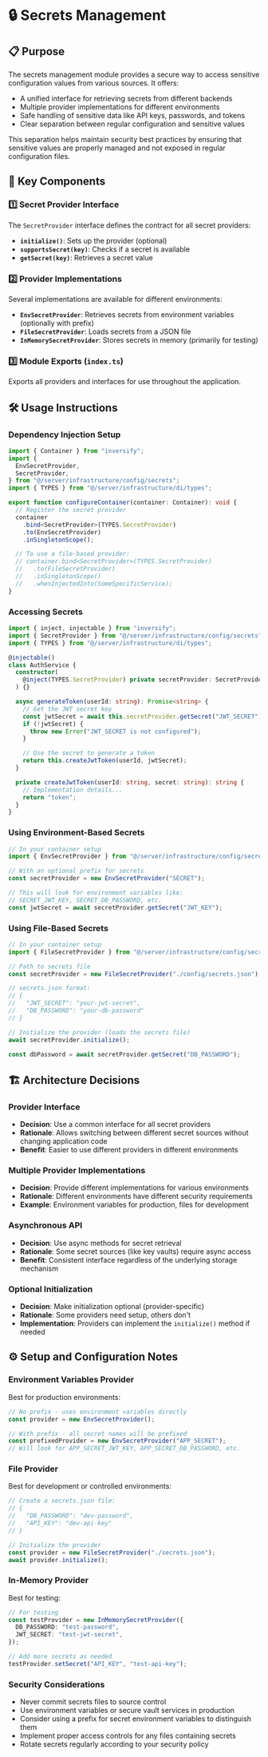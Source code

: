 # 🔒 Secrets Management

## 📋 Purpose

The secrets management module provides a secure way to access sensitive configuration values from various sources. It offers:

- A unified interface for retrieving secrets from different backends
- Multiple provider implementations for different environments
- Safe handling of sensitive data like API keys, passwords, and tokens
- Clear separation between regular configuration and sensitive values

This separation helps maintain security best practices by ensuring that sensitive values are properly managed and not exposed in regular configuration files.

## 🧩 Key Components

### 1️⃣ Secret Provider Interface

The `SecretProvider` interface defines the contract for all secret providers:

- **`initialize()`**: Sets up the provider (optional)
- **`supportsSecret(key)`**: Checks if a secret is available
- **`getSecret(key)`**: Retrieves a secret value

### 2️⃣ Provider Implementations

Several implementations are available for different environments:

- **`EnvSecretProvider`**: Retrieves secrets from environment variables (optionally with prefix)
- **`FileSecretProvider`**: Loads secrets from a JSON file
- **`InMemorySecretProvider`**: Stores secrets in memory (primarily for testing)

### 3️⃣ Module Exports (`index.ts`)

Exports all providers and interfaces for use throughout the application.

## 🛠️ Usage Instructions

### Dependency Injection Setup

```typescript
import { Container } from "inversify";
import {
  EnvSecretProvider,
  SecretProvider,
} from "@/server/infrastructure/config/secrets";
import { TYPES } from "@/server/infrastructure/di/types";

export function configureContainer(container: Container): void {
  // Register the secret provider
  container
    .bind<SecretProvider>(TYPES.SecretProvider)
    .to(EnvSecretProvider)
    .inSingletonScope();

  // To use a file-based provider:
  // container.bind<SecretProvider>(TYPES.SecretProvider)
  //   .to(FileSecretProvider)
  //   .inSingletonScope()
  //   .whenInjectedInto(SomeSpecificService);
}
```

### Accessing Secrets

```typescript
import { inject, injectable } from "inversify";
import { SecretProvider } from "@/server/infrastructure/config/secrets";
import { TYPES } from "@/server/infrastructure/di/types";

@injectable()
class AuthService {
  constructor(
    @inject(TYPES.SecretProvider) private secretProvider: SecretProvider,
  ) {}

  async generateToken(userId: string): Promise<string> {
    // Get the JWT secret key
    const jwtSecret = await this.secretProvider.getSecret("JWT_SECRET");
    if (!jwtSecret) {
      throw new Error("JWT_SECRET is not configured");
    }

    // Use the secret to generate a token
    return this.createJwtToken(userId, jwtSecret);
  }

  private createJwtToken(userId: string, secret: string): string {
    // Implementation details...
    return "token";
  }
}
```

### Using Environment-Based Secrets

```typescript
// In your container setup
import { EnvSecretProvider } from "@/server/infrastructure/config/secrets";

// With an optional prefix for secrets
const secretProvider = new EnvSecretProvider("SECRET");

// This will look for environment variables like:
// SECRET_JWT_KEY, SECRET_DB_PASSWORD, etc.
const jwtSecret = await secretProvider.getSecret("JWT_KEY");
```

### Using File-Based Secrets

```typescript
// In your container setup
import { FileSecretProvider } from "@/server/infrastructure/config/secrets";

// Path to secrets file
const secretProvider = new FileSecretProvider("./config/secrets.json");

// secrets.json format:
// {
//   "JWT_SECRET": "your-jwt-secret",
//   "DB_PASSWORD": "your-db-password"
// }

// Initialize the provider (loads the secrets file)
await secretProvider.initialize();

const dbPassword = await secretProvider.getSecret("DB_PASSWORD");
```

## 🏗️ Architecture Decisions

### Provider Interface

- **Decision**: Use a common interface for all secret providers
- **Rationale**: Allows switching between different secret sources without changing application code
- **Benefit**: Easier to use different providers in different environments

### Multiple Provider Implementations

- **Decision**: Provide different implementations for various environments
- **Rationale**: Different environments have different security requirements
- **Example**: Environment variables for production, files for development

### Asynchronous API

- **Decision**: Use async methods for secret retrieval
- **Rationale**: Some secret sources (like key vaults) require async access
- **Benefit**: Consistent interface regardless of the underlying storage mechanism

### Optional Initialization

- **Decision**: Make initialization optional (provider-specific)
- **Rationale**: Some providers need setup, others don't
- **Implementation**: Providers can implement the `initialize()` method if needed

## ⚙️ Setup and Configuration Notes

### Environment Variables Provider

Best for production environments:

```typescript
// No prefix - uses environment variables directly
const provider = new EnvSecretProvider();

// With prefix - all secret names will be prefixed
const prefixedProvider = new EnvSecretProvider("APP_SECRET");
// Will look for APP_SECRET_JWT_KEY, APP_SECRET_DB_PASSWORD, etc.
```

### File Provider

Best for development or controlled environments:

```typescript
// Create a secrets.json file:
// {
//   "DB_PASSWORD": "dev-password",
//   "API_KEY": "dev-api-key"
// }

// Initialize the provider
const provider = new FileSecretProvider("./secrets.json");
await provider.initialize();
```

### In-Memory Provider

Best for testing:

```typescript
// For testing
const testProvider = new InMemorySecretProvider({
  DB_PASSWORD: "test-password",
  JWT_SECRET: "test-jwt-secret",
});

// Add more secrets as needed
testProvider.setSecret("API_KEY", "test-api-key");
```

### Security Considerations

- Never commit secrets files to source control
- Use environment variables or secure vault services in production
- Consider using a prefix for secret environment variables to distinguish them
- Implement proper access controls for any files containing secrets
- Rotate secrets regularly according to your security policy
